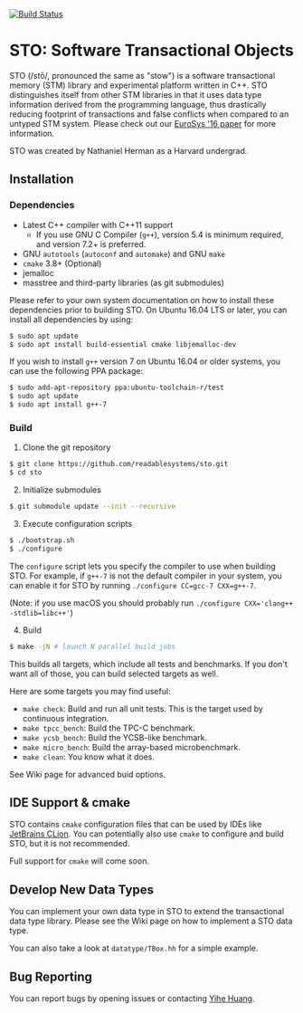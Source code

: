 [![Build Status](https://travis-ci.org/readablesystems/sto.svg?branch=master)](https://travis-ci.org/readablesystems/sto)

# STO: Software Transactional Objects

STO (/stō/, pronounced the same as "stow") is a software transactional
memory (STM) library and experimental
platform written in C++. STO distinguishes itself from other STM
libraries in that it uses data type information derived from the
programming language, thus drastically reducing footprint of
transactions and false conflicts when compared to an untyped STM system.
Please check out our [EuroSys '16
paper](http://www.read.seas.harvard.edu/~kohler/pubs/herman16type-aware.pdf)
for more information.

STO was created by Nathaniel Herman as a Harvard undergrad.

## Installation

### Dependencies

- Latest C++ compiler with C++11 support
  - If you use GNU C Compiler (`g++`), version 5.4 is minimum required,
  and version 7.2+ is preferred.
- GNU `autotools` (`autoconf` and `automake`) and GNU `make`
- `cmake` 3.8+ (Optional)
- jemalloc
- masstree and third-party libraries (as git submodules)

Please refer to your own system documentation on how to install these
dependencies prior to building STO. On Ubuntu 16.04 LTS or later, you
can install all dependencies by using:
```bash
$ sudo apt update
$ sudo apt install build-essential cmake libjemalloc-dev
```
If you wish to install `g++` version 7 on Ubuntu 16.04 or older systems, you can
use the following PPA package:
```bash
$ sudo add-apt-repository ppa:ubuntu-toolchain-r/test
$ sudo apt update
$ sudo apt install g++-7
```

### Build

1. Clone the git repository
```bash
$ git clone https://github.com/readablesystems/sto.git
$ cd sto
```

2. Initialize submodules
```bash
$ git submodule update --init --recursive
```

3. Execute configuration scripts
```bash
$ ./bootstrap.sh
$ ./configure
```
The `configure` script lets you specify the compiler to use when building STO.
For example, if `g++-7` is not the default compiler in your system, you can
enable it for STO by running `./configure CC=gcc-7 CXX=g++-7`.

(Note: if you use macOS you should probably run `./configure CXX='clang++ -stdlib=libc++'`)

4. Build
```bash
$ make -jN # launch N parallel build jobs
```
This builds all targets, which include all tests and benchmarks. If you
don't want all of those, you can build selected targets as well.

Here are some targets you may find useful:

- `make check`: Build and run all unit tests. This is the target used
by continuous integration.
- `make tpcc_bench`: Build the TPC-C benchmark.
- `make ycsb_bench`: Build the YCSB-like benchmark.
- `make micro_bench`: Build the array-based microbenchmark.
- `make clean`: You know what it does.

See Wiki page for advanced buid options.

## IDE Support & cmake

STO contains `cmake` configuration files that can be used by IDEs like
[JetBrains CLion](https://www.jetbrains.com/clion/). You can potentially
also use `cmake` to configure and build STO, but it is not recommended.

Full support for `cmake` will come soon.

## Develop New Data Types

You can implement your own data type in STO to extend the transactional
data type library. Please see the Wiki page on how to implement a STO
data type.

You can also take a look at `datatype/TBox.hh` for a simple example.

## Bug Reporting

You can report bugs by opening issues or contacting [Yihe
Huang](https://github.com/huangyihe).
